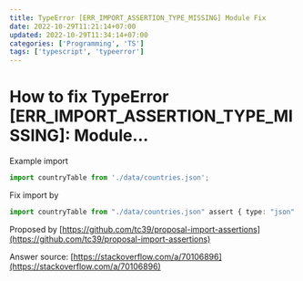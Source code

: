 ```yaml
---
title: TypeError [ERR_IMPORT_ASSERTION_TYPE_MISSING] Module Fix
date: 2022-10-29T11:21:14+07:00
updated: 2022-10-29T11:34:14+07:00
categories: ['Programming', 'TS']
tags: ['typescript', 'typeerror']
---
```


# How to fix TypeError [ERR_IMPORT_ASSERTION_TYPE_MISSING]: Module...

Example import
```typescript
import countryTable from './data/countries.json';
```
Fix import by
```typescript
import countryTable from "./data/countries.json" assert { type: "json" };
```
Proposed by [https://github.com/tc39/proposal-import-assertions](https://github.com/tc39/proposal-import-assertions)

Answer source: [https://stackoverflow.com/a/70106896](https://stackoverflow.com/a/70106896)
